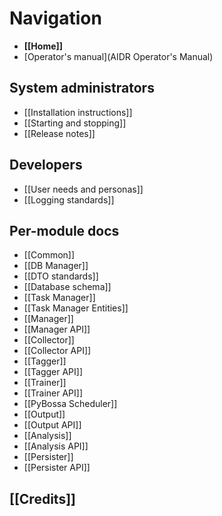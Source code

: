 # Navigation

* **[[Home]]**
* [Operator's manual](AIDR Operator's Manual)

## System administrators

* [[Installation instructions]]
* [[Starting and stopping]]
* [[Release notes]]

## Developers

* [[User needs and personas]]
* [[Logging standards]]

## Per-module docs

* [[Common]]
* [[DB Manager]]
 * [[DTO standards]]
 * [[Database schema]]
* [[Task Manager]]
 * [[Task Manager Entities]]
* [[Manager]]
 * [[Manager API]]
* [[Collector]]
 * [[Collector API]]
* [[Tagger]]
 * [[Tagger API]]
* [[Trainer]]
 * [[Trainer API]]
* [[PyBossa Scheduler]]
* [[Output]]
 * [[Output API]]
* [[Analysis]]
 * [[Analysis API]]
* [[Persister]]
 * [[Persister API]]

## [[Credits]]